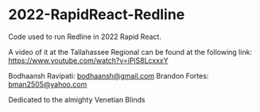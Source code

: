 # 2022-RapidReact-Redline

Code used to run Redline in 2022 Rapid React.

A video of it at the Tallahassee Regional can be found at the following link:
https://www.youtube.com/watch?v=iPjS8LcxxxY

Bodhaansh Ravipati: bodhaansh@gmail.com
Brandon Fortes: bman2505@yahoo.com

Dedicated to the almighty Venetian Blinds
